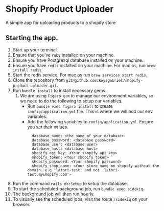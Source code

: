 # Shopify Product Uploader
A simple app for uploading products to a shopify store

## Starting the app.
1. Start up your terminal.
2. Ensure that you've `ruby` installed on your machine.
3. Ensure you have Postgresql database installed on your machine.
4. Ensure you have `redis` installed on your machine. For mac os, run `brew install redis`
5. Start the redis service. For mac os run `brew services start redis`.
6. Clone the repository from `git@github.com:koyagabriel/shopify-product-uploader.git`.
7. Run `bundle install` to install necessary gems.
   1. We are using `Figaro gem` to manage our environment variables, so we need to do the following to setup our variables.
      - Run `bundle exec figaro install` to create `config/application.yml` file. This is where we  will add our env variables.
      - Add the following variables to `config/application.yml`. Ensure you set their values.
        ```
          database_name: <the name of your database>
          database_password: <database password>
          database_user: <database user>
          database_host: <database host>
          shopify_api_key: <Your shopify api key>
          shopify_token: <Your shopify token>
          shopify_password: <Your shopify password>
          shopify_shop_name: <Your store name on shopify without the domain. e.g 'latori-test' and not 'latori-test.myshopify.com'>
          ```
8. Run the command `rails db:Setup` to setup the database.
9. To start the scheduled background job, run `bundle exec sidekiq`.
10. The background job will then run hourly.
11. To visually see the scheduled jobs, visit the route `/sidekiq` on your browser.
